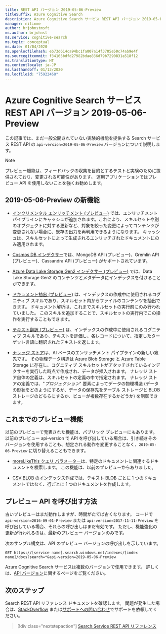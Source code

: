 ```yaml
---
title: REST API バージョン 2019-05-06-Preview
titleSuffix: Azure Cognitive Search
description: Azure Cognitive Search サービス REST API バージョン 2019-05-06-Preview には、ナレッジ ストアやインクリメンタル エンリッチメント用のインデクサー キャッシュなどの試験的機能が含まれています。
manager: nitinme
author: brjohnstmsft
ms.author: brjohnst
ms.service: cognitive-search
ms.topic: conceptual
ms.date: 01/04/2020
ms.openlocfilehash: eb73d614ca94bc1fa007a14f3705e50c74ab9e4f
ms.sourcegitcommit: f34165bdfd27982bdae836d79b7290831a518f12
ms.translationtype: HT
ms.contentlocale: ja-JP
ms.lasthandoff: 01/13/2020
ms.locfileid: "75922468"
---
```

# <a name="azure-cognitive-search-service-rest-api-version-2019-05-06-preview"></a>Azure Cognitive Search サービス REST API バージョン 2019-05-06-Preview

この記事では、まだ一般公開されていない実験的機能を提供する Search サービス REST API の `api-version=2019-05-06-Preview` バージョンについて説明します。

> [!NOTE]
> プレビュー機能は、フィードバックの収集を目的とするテストと実験のために提供されており、変更される可能性があります。 運用アプリケーションではプレビュー API を使用しないことを強くお勧めします。


## <a name="new-in-2019-05-06-preview"></a>2019-05-06-Preview の新機能

+ [インクリメンタル エンリッチメント (プレビュー)](cognitive-search-incremental-indexing-conceptual.md) では、エンリッチメント パイプラインにキャッシュが追加されます。これにより、スキルセットや別のオブジェクトに対する更新など、対象を絞った変更によってコンテンツが変更されない場合に、既存の出力を再利用できるようになります。 キャッシュは、スキルセットによって生成されるエンリッチされたドキュメントにのみ適用されます。

+ [Cosmos DB インデクサー](search-howto-index-cosmosdb.md)では、MongoDB API (プレビュー)、Gremlin API (プレビュー)、Cassandra API (プレビュー) がサポートされています。

+ [Azure Data Lake Storage Gen2 インデクサー (プレビュー)](search-howto-index-azure-data-lake-storage.md) では、Data Lake Storage Gen2 のコンテンツとメタデータにインデックスを付けることができます。

+ [ドキュメント抽出 (プレビュー)](cognitive-search-skill-document-extraction.md) は、インデックスの作成中に使用されるコグニティブ スキルであり、スキルセット内からファイルのコンテンツを抽出できます。 ドキュメント解析は、これまでスキルセットの実行前にのみ行われていました。 このスキルを追加することで、スキルセットの実行内でこの操作を実行することもできます。

+ [テキスト翻訳 (プレビュー)](cognitive-search-skill-text-translation.md) は、インデックスの作成中に使用されるコグニティブ スキルであり、テキストを評価し、各レコードについて、指定したターゲット言語に翻訳されたテキストを返します。

+ [ナレッジ ストア](knowledge-store-concept-intro.md)は、AI ベースのエンリッチメント パイプラインの新しい宛先です。 その物理データ構造は Azure Blob Storage と Azure Table Storage に存在し、コグニティブ スキルセットがアタッチされているインデクサーを実行した時点で作成され、データが挿入されます。 ナレッジ ストア自体の定義は、スキルセットの定義の中で指定されます。 ナレッジ ストアの定義では、"*プロジェクション*" 要素によってデータの物理構造 (データの形状をどのようにするか、データの保存先をテーブル ストレージと BLOB ストレージのどちらにするか、ビューが複数存在するかどうか) を制御できます。

## <a name="earlier-preview-features"></a>これまでのプレビュー機能

以前のプレビューで発表された機能は、パブリック プレビューにもあります。 以前のプレビュー api-version で API を呼び出している場合は、引き続きそのバージョンを使用することも、想定される動作を変更することなく、`2019-05-06-Preview` に切り替えることもできます。

+ [moreLikeThis クエリ パラメーター](search-more-like-this.md)は、特定のドキュメントに関連するドキュメントを検索します。 この機能は、以前のプレビューからありました。 

+ [CSV BLOB のインデックス作成](search-howto-index-csv-blobs.md)では、テキスト BLOB ごとに 1 つのドキュメントではなく、行ごとに 1 つのドキュメントを作成します。

## <a name="how-to-call-a-preview-api"></a>プレビュー API を呼び出す方法

古いプレビューはまだ動作しますが、時間がたてば古くなります。 コードで `api-version=2016-09-01-Preview` または `api-version=2017-11-11-Preview` を呼び出している場合、それらの呼び出しはまだ有効です。 ただし、機能強化の更新が行われるのは、最新のプレビュー バージョンのみです。 

次のサンプル構文は、API のプレビュー バージョンの呼び出しを示しています。

    GET https://[service name].search.windows.net/indexes/[index name]/docs?search=*&api-version=2019-05-06-Preview

Azure Cognitive Search サービスは複数のバージョンで使用できます。 詳しくは、[API バージョン](search-api-versions.md)に関するページをご覧ください。

## <a name="next-steps"></a>次のステップ

Search REST API リファレンス ドキュメントを確認します。 問題が発生した場合は、[StackOverflow](https://stackoverflow.com/) または[サポートへの問い合わせ](https://azure.microsoft.com/support/community/?product=search)でサポートを依頼してください。

> [!div class="nextstepaction"]
> [Search Service REST API リファレンス](https://docs.microsoft.com/rest/api/searchservice/)